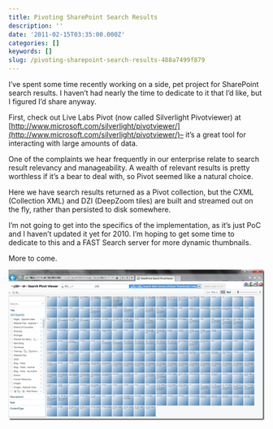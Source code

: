 ```yaml
---
title: Pivoting SharePoint Search Results
description: ''
date: '2011-02-15T03:35:00.000Z'
categories: []
keywords: []
slug: /pivoting-sharepoint-search-results-488a7499f879
---
```


I’ve spent some time recently working on a side, pet project for SharePoint search results. I haven’t had nearly the time to dedicate to it that I’d like, but I figured I’d share anyway.

First, check out Live Labs Pivot (now called Silverlight Pivotviewer) at [http://www.microsoft.com/silverlight/pivotviewer/](http://www.microsoft.com/silverlight/pivotviewer/)– it’s a great tool for interacting with large amounts of data.

One of the complaints we hear frequently in our enterprise relate to search result relevancy and manageability. A wealth of relevant results is pretty worthless if it’s a bear to deal with, so Pivot seemed like a natural choice.

Here we have search results returned as a Pivot collection, but the CXML (Collection XML) and DZI (DeepZoom tiles) are built and streamed out on the fly, rather than persisted to disk somewhere.

I’m not going to get into the specifics of the implementation, as it’s just PoC and I haven’t updated it yet for 2010. I’m hoping to get some time to dedicate to this and a FAST Search server for more dynamic thumbnails.

More to come.

![image](/img/0_v1p1r9pqYcf9ScU9.png)
